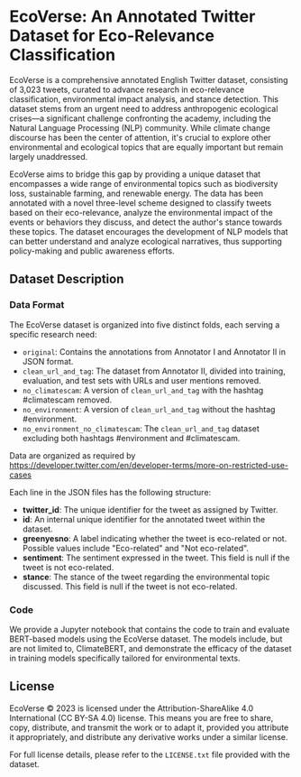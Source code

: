 # EcoVerse: An Annotated Twitter Dataset for Eco-Relevance Classification

EcoVerse is a comprehensive annotated English Twitter dataset, consisting of 3,023 tweets, curated to advance research 
in eco-relevance classification, environmental impact analysis, and stance detection. This dataset stems from an urgent 
need to address anthropogenic ecological crises—a significant challenge confronting the academy, including the Natural 
Language Processing (NLP) community. While climate change discourse has been the center of attention, it's crucial 
to explore other environmental and ecological topics that are equally important but remain largely unaddressed.

EcoVerse aims to bridge this gap by providing a unique dataset that encompasses a wide range of environmental topics 
such as biodiversity loss, sustainable farming, and renewable energy. The data has been annotated with a novel 
three-level scheme designed to classify tweets based on their eco-relevance, analyze the environmental impact of 
the events or behaviors they discuss, and detect the author's stance towards these topics. The dataset encourages 
the development of NLP models that can better understand and analyze ecological narratives, thus supporting 
policy-making and public awareness efforts.

## Dataset Description

### Data Format
The EcoVerse dataset is organized into five distinct folds, each serving a specific research need:

- `original`: Contains the annotations from Annotator I and Annotator II in JSON format.
- `clean_url_and_tag`: The dataset from Annotator II, divided into training, evaluation, and test sets with URLs and user mentions removed.
- `no_climatescam`: A version of `clean_url_and_tag` with the hashtag #climatescam removed.
- `no_environment`: A version of `clean_url_and_tag` without the hashtag #environment.
- `no_environment_no_climatescam`: The `clean_url_and_tag` dataset excluding both hashtags #environment and #climatescam.

Data are organized as required by https://developer.twitter.com/en/developer-terms/more-on-restricted-use-cases

Each line in the JSON files has the following structure:

- **twitter_id**: The unique identifier for the tweet as assigned by Twitter.
- **id**: An internal unique identifier for the annotated tweet within the dataset.
- **greenyesno**: A label indicating whether the tweet is eco-related or not. Possible values include "Eco-related" and "Not eco-related".
- **sentiment**: The sentiment expressed in the tweet. This field is null if the tweet is not eco-related.
- **stance**: The stance of the tweet regarding the environmental topic discussed. This field is null if the tweet is not eco-related.

### Code
We provide a Jupyter notebook that contains the code to train and evaluate BERT-based models using the EcoVerse dataset. 
The models include, but are not limited to, ClimateBERT, and demonstrate the efficacy of the dataset in training models
specifically tailored for environmental texts.

## License
EcoVerse © 2023 is licensed under the Attribution-ShareAlike 4.0 International (CC BY-SA 4.0) license. This means you 
are free to share, copy, distribute, and transmit the work or to adapt it, provided you attribute it appropriately, 
and distribute any derivative works under a similar license.

For full license details, please refer to the `LICENSE.txt` file provided with the dataset.
